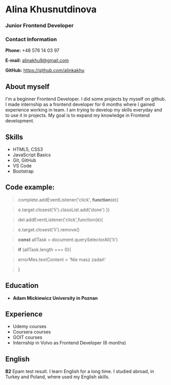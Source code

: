 # Alina Khusnutdinova

### Junior Frontend Developer

### Contact Information

**Phone:** +48 576 14 03 97

**E-mail:** alinakhu9@gmail.com

**GitHub:** https://github.com/alinkakhu

## About myself

I'm a beginner Frontend Developer. I did some projects by myself on github. I made internship as a frontend developer for 6 months where I gained experience working in team. I am trying to develop my skills everyday and to use it in projects. My goal is to expand my knowledge in Frontend development.

## Skills

- HTML5, CSS3
- JavaScript Basics
- Git, GitHub
- VS Code
- Bootstrap

## Code example:

> complete.addEventListener('click', **function**(e){

> e.target.closest('li').classList.add('done')
> })

> del.addEventListener('click',function(e){

> e.target.closest('li').remove()

> **const** allTask = document.querySelectorAll('li')

> **if** (allTask.length === 0){

> errorMes.textContent = 'Nie masz zadań'

> }

## Education

- **Adam Mickiewicz University in Poznan**

## Experience

- Udemy courses
- Coursera courses
- GOIT courses
- Internship in Volvo as Frontend Developer (6 months)

## English

**B2** Epam test result. I learn English for a long time. I studied abroad, in Turkey and Poland, where used my English skills.
